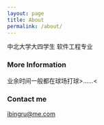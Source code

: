```yaml
---
layout: page
title: About
permalink: /about/
---
```


中北大学大四学生 软件工程专业

### More Information

业余时间一般都在球场打球>……<

### Contact me

[ibingru@me.com](mailto:ibingru@me.com)